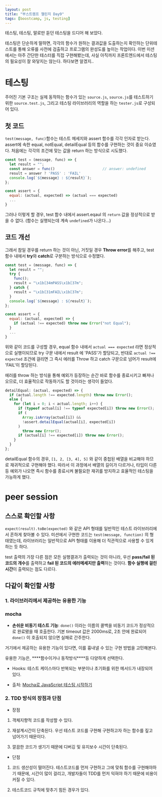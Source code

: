 ```yaml
---
layout: post
title: "부스트캠프 챌린지 Day9"
tags: [boostcamp, js, testing]
---
```


테스팅, 테스팅, 말로만 듣던 테스팅을 드디어 해 보았다.

테스팅은 단순하게 말하면, 각각의 함수가 원하는 결과값을 도출하는지 확인하는 단위테스트를 통해 오류를 사전에 검출하고 프로그램의 완성도를 높이는 작업이다. 이번 미션에서는 아주 간단한 테스터를 직접 구현해봤는데, 사실 아직까지 프론트엔드에서 테스팅의 필요성이 잘 와닿지는 않는다. 하다보면 알겠지..

# **테스팅**

주어진 기본 구조는 실제 동작하는 함수가 있는 `source.js`, `source.js`를 테스트하기 위한 `source.test.js`, 그리고 테스팅 라이브러리의 역할을 하는 `tester.js`로 구성되어 있다.

## **첫 코드**

`test(message, func)`함수는 테스트 메세지와 assert 함수를 각각 인자로 받는다. assert에 속한 equal, notEqual, detailEqual 등의 함수를 구현하는 것이 중요 이슈였다. 처음에는 각각의 조건에 맞는 값을 return 하는 방식으로 시도했다.

```js
const test = (message, func) => {
  let result = "";
  const answer = func()           			 // answer: undefined
  result = answer ? 'PASS' : 'FAIL'
  console.log(`${message} : ${result}`);
};

const assert = {
  equal: (actual, expected) => (actual === expected)
  ...
}
```

그러나 이렇게 할 경우, test 함수 내에서 assert.eqaul 의 `return` 값을 정상적으로 받을 수 없다. (함수는 실행되는데 계속 `undefined`가 나온다…)

## **코드 개선**

그래서 참일 경우를 return 하는 것이 아닌, 거짓일 경우 **Throw error**를 해주고, test 함수 내에서 **try**와 **catch**로 구분하는 방식으로 수정했다.

```js
const test = (message, func) => {
  let result = "";
  try {
    func();
    result = "\x1b[34mPASS\x1b[37m";
  } catch {
    result = "\x1b[31mFAIL\x1b[37m";
  }
  console.log(`${message} : ${result}`);
};

const assert = {
  equal: (actual, expected) => {
    if (actual !== expected) throw new Error("not Equal");
  }
  ...
}
```

위와 같이 코드를 구성할 경우, equal 함수 내에서 `actual === expected` 라면 정상적으로 실행이되므로 try 구문 내에서 result 에 'PASS'가 할당되고, 반대로 `actual !== expected` 조건에 걸리면 그 즉시 에러를 Throw 하고 catch 구문으로 넘어가 result에 'FAIL'이 할당된다.

에러를 throw 하는 방식을 통해 예외가 등장하는 순간 바로 함수를 종료시키고 빠져나오므로, 더 효율적으로 작동하기도 할 것이라는 생각이 들었다.

```js
detailEqual: (actual, expected) => {
  if (actual.length !== expected.length) throw new Error();
  else {
    for (let i = 0; i < actual.length; i++) {
      if (typeof actual[i] !== typeof expected[i]) throw new Error();
      if (
        Array.isArray(actual[i]) &&
        !assert.detailEqual(actual[i], expected[i])
      )
        throw new Error();
      if (actual[i] !== expected[i]) throw new Error();
    }
  }
};
```

detailEqual 함수의 경우, `[1, 2, [3, 4], 5]` 와 같이 중첩된 배열을 비교해야 하므로 재귀적으로 구현해야 했다. 따라서 이 과정에서 배열의 길이가 다르거나, 타입이 다른 등 예외가 나오면 즉시 함수를 종료시켜 불필요한 재귀를 방지하고 효율적인 테스팅을 가능하게 했다.

# peer session

## **스스로 확인할 사항**

`expect(result).toBe(expected)` 와 같은 API 형태를 일반적인 테스트 라이브러리에서 흔하게 찾아볼 수 있다. 미션에서 구현한 코드는 `test(message, function)` 의 형태였는데, 라이브러리는 일반적으로 API 형태를 이용해 더 직관적으로 사용할 수 있게 하는 듯 하다.

test 출력의 가장 다른 점은 모든 실행결과가 출력되는 것이 아니라, 우선 **pass/fail 된 코드의 개수**를 출력하고 **fail 된 코드의 에러메세지만 출력**하는 것이다. **함수 실행에 걸린 시간**이 출력되는 점도 다르다.

## **다같이 확인할 사항**

### **1. 라이브러리에서 제공하는 유용한 기능**

### **mocha**

- **손쉬운 비동기 테스트 기능**: `done()` 이라는 이름의 콜백을 비동기 코드가 정상적으로 완료됐을 때 호출한다. 기본 timeout 값은 2000ms로, 2초 안에 완료되어 `done()` 이 호출되지 않으면 실패로 간주한다.

거기에서 제공하는 유용한 기능이 있다면, 이를 흉내낼 수 있는 구현 방법을 고민해본다.

유용한 기능은, \***\*함수이거나 동작방식\*\***등 다양하게 선택한다.

- Hooks: 테스트 케이스마다 반복되는 부분이나 초기화를 위한 메서드가 내장되어 있다.

- 출처: [Mocha로 JavaScript 테스팅 시작하기](https://programmingsummaries.tistory.com/383)

### **2. TDD 방식의 장점과 단점**

- 장점

1. 객체지향적 코드를 작성할 수 있다.

2. 재설계시간이 단축된다. 우선 테스트 코드를 구현해 구현하고자 하는 함수를 짚고 넘어가기 때문이다.

3. 깔끔한 코드가 생기기 때문에 디버깅 및 유지보수 시간이 단축된다.

- 단점

1. 코드 생산성이 떨어진다. 테스트코드를 먼저 구현하고 그에 맞춰 함수를 구현해야하기 때문에, 시간이 많이 걸리고, 개발자들이 TDD를 먼저 익혀야 하기 때문에 비용이 커질 수 있다.

2. 테스트코드 규칙에 맞추기 힘든 경우가 있다.
